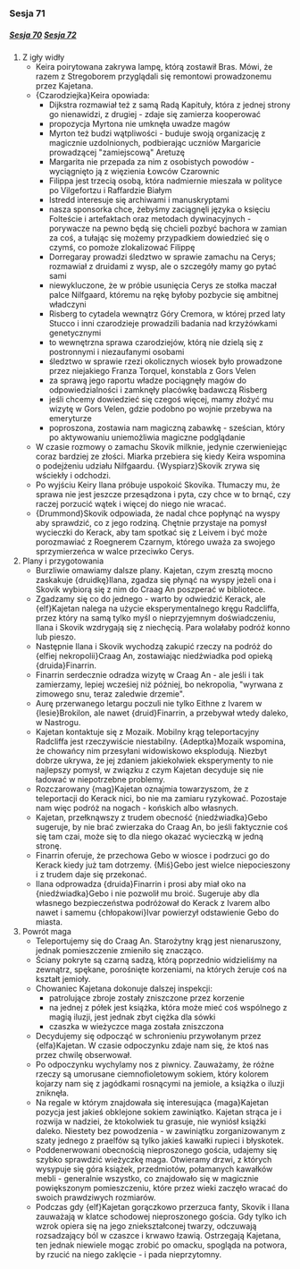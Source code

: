 ### Sesja 71
##### [Sesja 70](#sesja-70) [Sesja 72](#sesja-72)
1. Z igły widły
    - Keira poirytowana zakrywa lampę, którą zostawił Bras. Mówi, że razem z Stregoborem przyglądali się remontowi prowadzonemu przez Kajetana.
    - {Czarodziejka}Keira opowiada:
        - Dijkstra rozmawiał też z samą Radą Kapituły, która z jednej strony go nienawidzi, z drugiej - zdaje się zamierza kooperować
        - propozycja Myrtona nie umknęła uwadze magów
        - Myrton też budzi wątpliwości - buduje swoją organizację z magicznie uzdolnionych, podbierając uczniów Margaricie prowadzącej "zamiejscową" Aretuzę
        - Margarita nie przepada za nim z osobistych powodów - wyciągnięto ją z więzienia Łowców Czarownic
        - Filippa jest trzecią osobą, która nadmiernie mieszała w polityce po Vilgefortzu i Raffardzie Białym
        - Istredd interesuje się archiwami i manuskryptami
        - nasza sponsorka chce, żebyśmy zaciągnęli języka o księciu Folteście i artefaktach oraz metodach dywinacyjnych - porywacze na pewno będą się chcieli pozbyć bachora w zamian za coś, a tułając się możemy przypadkiem dowiedzieć się o czymś, co pomoże zlokalizować Filippę
        - Dorregaray prowadzi śledztwo w sprawie zamachu na Cerys; rozmawiał z druidami z wysp, ale o szczegóły mamy go pytać sami
        - niewykluczone, że w próbie usunięcia Cerys ze stołka maczał palce Nilfgaard, któremu na rękę byłoby pozbycie się ambitnej władczyni
        - Risberg to cytadela wewnątrz Góry Cremora, w której przed laty Stucco i inni czarodzieje prowadzili badania nad krzyżówkami genetycznymi
        - to wewnętrzna sprawa czarodziejów, którą nie dzielą się z postronnymi i niezaufanymi osobami
        - śledztwo w sprawie rzezi okolicznych wiosek było prowadzone przez niejakiego Franza Torquel, konstabla z Gors Velen
        - za sprawą jego raportu władze pociągnęły magów do odpowiedzialności i zamknęły placówkę badawczą Risberg
        - jeśli chcemy dowiedzieć się czegoś więcej, mamy złożyć mu wizytę w Gors Velen, gdzie podobno po wojnie przebywa na emeryturze
        - poproszona, zostawia nam magiczną zabawkę - sześcian, który po aktywowaniu uniemożliwia magiczne podglądanie
    - W czasie rozmowy o zamachu Skovik milknie, jedynie czerwieniejąc coraz bardziej ze złości. Miarka przebiera się kiedy Keira wspomina o podejżeniu udziału Nilfgaardu. {Wyspiarz}Skovik zrywa się wściekły i odchodzi.
    - Po wyjściu Keiry Ilana próbuje uspokoić Skovika. Tłumaczy mu, że sprawa nie jest jeszcze przesądzona i pyta, czy chce w to brnąć, czy raczej porzucić wątek i więcej do niego nie wracać.
    - {Drummond}Skovik odpowiada, że nadal chce popłynąć na wyspy aby sprawdzić, co z jego rodziną. Chętnie przystaje na pomysł wycieczki do Kerack, aby tam spotkać się z Leivem i być może porozmawiać z Roegnerem Czarnym, którego uważa za swojego sprzymierzeńca w walce przeciwko Cerys.
2. Plany i przygotowania 
    - Burzliwie omawiamy dalsze plany. Kajetan, czym zresztą mocno zaskakuje {druidkę}Ilana, zgadza się płynąć na wyspy jeżeli ona i Skovik wybiorą się z nim do Craag An poszperać w bibliotece.
    - Zgadzamy się co do jednego - warto by odwiedzić Kerack, ale {elf}Kajetan nalega na użycie eksperymentalnego kręgu Radcliffa, przez który na samą tylko myśl o nieprzyjemnym doświadczeniu, Ilana i Skovik wzdrygają się z niechęcią. Para wolałaby podróż konno lub pieszo.
    - Następnie Ilana i Skovik wychodzą zakupić rzeczy na podróż do {elfiej nekropolii}Craag An, zostawiając niedźwiadka pod opieką {druida}Finarrin.
    - Finarrin serdecznie odradza wizytę w Craag An - ale jeśli i tak zamierzamy, lepiej wcześiej niż później, bo nekropolia, "wyrwana z zimowego snu, teraz zaledwie drzemie".
    - Aurę przerwanego letargu poczuli nie tylko Eithne z Ivarem w {lesie}Brokilon, ale nawet {druid}Finarrin, a przebywał wtedy daleko, w Nastrogu.
    - Kajetan kontaktuje się z Mozaik. Mobilny krąg teleportacyjny Radcliffa jest rzeczywiście niestabilny. {Adeptka}Mozaik wspomina, że chowańcy nim przesyłani widowiskowo eksplodują. Niezbyt dobrze ukrywa, że jej zdaniem jakiekolwiek eksperymenty to nie najlepszy pomysł, w związku z czym Kajetan decyduje się nie ładować w niepotrzebne problemy.
    - Rozczarowany {mag}Kajetan oznajmia towarzyszom, że z teleportacji do Kerack nici, bo nie ma zamiaru ryzykować. Pozostaje nam więc podróż na nogach - końskich albo własnych.
    - Kajetan, przełknąwszy z trudem obecność {niedźwiadka}Gebo sugeruje, by nie brać zwierzaka do Craag An, bo jeśli faktycznie coś się tam czai, może się to dla niego okazać wycieczką w jedną stronę.
    - Finarrin oferuje, że przechowa Gebo w wiosce i podrzuci go do Kerack kiedy już tam dotrzemy. {Miś}Gebo jest wielce niepocieszony i z trudem daje się przekonać. 
    - Ilana odprowadza {druida}Finarrin i prosi aby miał oko na {niedźwiadka}Gebo i nie pozwolił mu broić. Sugeruje aby dla własnego bezpieczeństwa podróżował do Kerack z Ivarem albo nawet i samemu {chłopakowi}Ivar powierzył odstawienie Gebo do miasta.
3. Powrót maga
    - Teleportujemy się do Craag An. Starożytny krąg jest nienaruszony, jednak pomieszczenie zmieniło się znacząco.
    - Ściany pokryte są czarną sadzą, którą poprzednio widzieliśmy na zewnątrz, spękane, porośnięte korzeniami, na których żeruje coś na kształt jemioły.
    - Chowaniec Kajetana dokonuje dalszej inspekcji:
        - patrolujące zbroje zostały zniszczone przez korzenie
        - na jednej z półek jest książka, która może mieć coś wspólnego z magią iluzji, jest jednak zbyt ciężka dla sówki
        - czaszka w wieżyczce maga została zniszczona
    - Decydujemy się odpocząć w schronieniu przywołanym przez {elfa}Kajetan. W czasie odpoczynku zdaje nam się, że ktoś nas przez chwilę obserwował.
    - Po odpoczynku wychylamy nos z piwnicy. Zauważamy, że różne rzeczy są umorusane ciemnofioletowym sokiem, który kolorem kojarzy nam się z jagódkami rosnącymi na jemiole, a książka o iluzji zniknęła.
    - Na regale w którym znajdowała się interesująca {maga}Kajetan pozycja jest jakieś obklejone sokiem zawiniątko. Kajetan strąca je i rozwija w nadziei, że ktokolwiek tu grasuje, nie wyniósł książki daleko. Niestety bez powodzenia - w zawiniątku zorganizowanym z szaty jednego z praelfów są tylko jakieś kawałki rupieci i błyskotek.
    - Poddenerwowani obecnością nieproszonego gościa, udajemy się szybko sprawdzić wieżyczkę maga. Otwieramy drzwi, z których wysypuje się góra książek, przedmiotów, połamanych kawałków mebli - generalnie wszystko, co znajdowało się w magicznie powiększonym pomieszczeniu, które przez wieki zaczęło wracać do swoich prawdziwych rozmiarów.
    - Podczas gdy {elf}Kajetan gorączkowo przerzuca fanty, Skovik i Ilana zauważają w klatce schodowej nieproszonego gościa. Gdy tylko ich wzrok opiera się na jego zniekształconej twarzy, odczuwają rozsadzający ból w czaszce i krwawo łzawią. Ostrzegają Kajetana, ten jednak niewiele mogąc zrobić po omacku, spogląda na potwora, by rzucić na niego zaklęcie - i pada nieprzytomny.